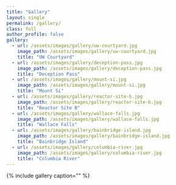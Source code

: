 ```yaml
---
title: "Gallery"
layout: single
permalink: /gallery/
class: full
author_profile: false
gallery:
  - url: /assets/images/gallery/uw-courtyard.jpg
    image_path: /assets/images/gallery/uw-courtyard.jpg
    title: "UW Courtyard"
  - url: /assets/images/gallery/deception-pass.jpg
    image_path: /assets/images/gallery/deception-pass.jpg
    title: "Deception Pass"
  - url: /assets/images/gallery/mount-si.jpg
    image_path: /assets/images/gallery/mount-si.jpg
    title: "Mount Si"
  - url: /assets/images/gallery/reactor-site-b.jpg
    image_path: /assets/images/gallery/reactor-site-b.jpg
    title: "Reactor Site B"
  - url: /assets/images/gallery/wallace-falls.jpg
    image_path: /assets/images/gallery/wallace-falls.jpg
    title: "Wallace Falls"
  - url: /assets/images/gallery/bainbridge-island.jpg
    image_path: /assets/images/gallery/bainbridge-island.jpg
    title: "Bainbridge Island"
  - url: /assets/images/gallery/columbia-river.jpg
    image_path: /assets/images/gallery/columbia-river.jpg
    title: "Columbia River"
---
```


{% include gallery caption="" %}

